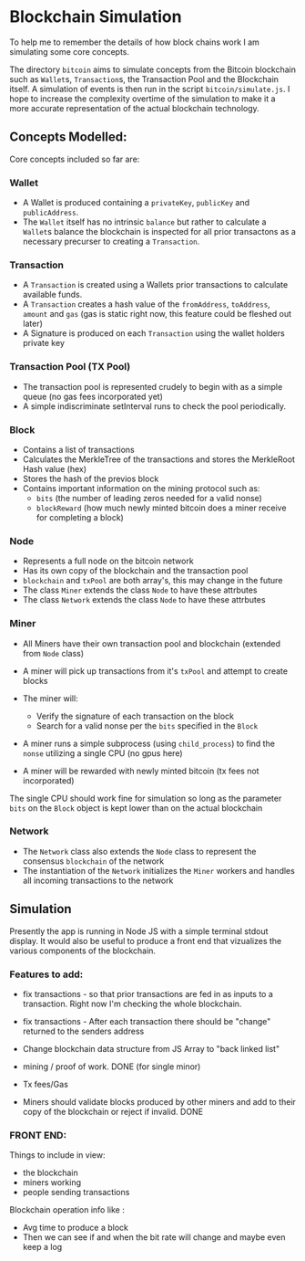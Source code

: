 # Blockchain Simulation

To help me to remember the details of how block chains work I am simulating some core concepts.

The directory `bitcoin` aims to simulate concepts from the Bitcoin blockchain such as `Wallet`s, `Transaction`s, the Transaction Pool and the Blockchain itself. A simulation of events is then run in the script `bitcoin/simulate.js`. I hope to increase the complexity overtime of the simulation to make it a more accurate representation of the actual blockchain technology.

## Concepts Modelled:

Core concepts included so far are:

### Wallet

- A Wallet is produced containing a `privateKey`, `publicKey` and `publicAddress`.
- The `Wallet` itself has no intrinsic `balance` but rather to calculate a `Wallet`s balance the blockchain is inspected for all prior transactons as a necessary precurser to creating a `Transaction`.

### Transaction

- A `Transaction` is created using a Wallets prior transactions to calculate available funds.
- A `Transaction` creates a hash value of the `fromAddress`, `toAddress`, `amount` and `gas` (gas is static right now, this feature could be fleshed out later)
- A Signature is produced on each `Transaction` using the wallet holders private key

### Transaction Pool (TX Pool)

- The transaction pool is represented crudely to begin with as a simple queue (no gas fees incorporated yet)
- A simple indiscriminate setInterval runs to check the pool periodically.

### Block

- Contains a list of transactions
- Calculates the MerkleTree of the transactions and stores the MerkleRoot Hash value (hex)
- Stores the hash of the previos block
- Contains important information on the mining protocol such as:
  - `bits` (the number of leading zeros needed for a valid nonse)
  - `blockReward` (how much newly minted bitcoin does a miner receive for completing a block)

### Node

- Represents a full node on the bitcoin network
- Has its own copy of the blockchain and the transaction pool
- `blockchain` and `txPool` are both array's, this may change in the future
- The class `Miner` extends the class `Node` to have these attrbutes
- The class `Network` extends the class `Node` to have these attrbutes

### Miner

- All Miners have their own transaction pool and blockchain (extended from `Node` class)
- A miner will pick up transactions from it's `txPool` and attempt to create blocks
- The miner will:

  - Verify the signature of each transaction on the block
  - Search for a valid nonse per the `bits` specified in the `Block`

- A miner runs a simple subprocess (using `child_process`) to find the `nonse` utilizing a single CPU (no gpus here)
- A miner will be rewarded with newly minted bitcoin (tx fees not incorporated)

The single CPU should work fine for simulation so long as the parameter `bits` on the `Block` object is kept lower than on the actual blockchain

### Network

- The `Network` class also extends the `Node` class to represent the consensus `blockchain` of the network
- The instantiation of the `Network` initializes the `Miner` workers and handles all incoming transactions to the network

## Simulation

Presently the app is running in Node JS with a simple terminal stdout display. It would also be useful to produce a front end that vizualizes the various components of the blockchain.

### Features to add:

- fix transactions - so that prior transactions are fed in as inputs to a transaction. Right now I'm checking the whole blockchain.
- fix transactions - After each transaction there should be "change" returned to the senders address
- Change blockchain data structure from JS Array to "back linked list"
- mining / proof of work. DONE (for single minor)
- Tx fees/Gas

- Miners should validate blocks produced by other miners and add to their copy of the blockchain or reject if invalid. DONE

### FRONT END:

Things to include in view:

- the blockchain
- miners working
- people sending transactions

Blockchain operation info like :

- Avg time to produce a block
- Then we can see if and when the bit rate will change and maybe even keep a log
